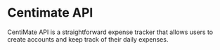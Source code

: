 # Centimate API
CentiMate API is a straightforward expense tracker that allows users to create accounts and keep track of their daily expenses.
